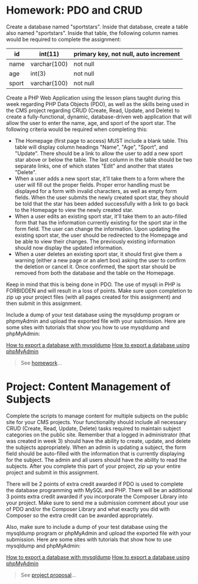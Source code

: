 # Homework: PDO and CRUD

Create a database named "sportstars". Inside that database, create a table also named "sportstars". Inside that table, the following column names would be required to complete the assignment:

| id | int(11) | primary key, not null, auto increment |
| --- | --- | --- |
| name | varchar(100) | not null |
| age | int(3) | not null |
| sport | varchar(100) | not null |

Create a PHP Web Application using the lesson plans taught during this week regarding PHP Data Objects (PDO), as well as the skills being used in the CMS project regarding CRUD (Create, Read, Update, and Delete) to create a fully-functional, dynamic, database-driven web application that will allow the user to enter the name, age, and sport of the sport star. The following criteria would be required when completing this:

- The Homepage (first page to access) MUST include a blank table. This table will display column headings "Name", "Age", "Sport", and "Update".  There should be a link to allow the user to add a new sport star above or below the table.  The last column in the table should be two separate links, one of which states "Edit" and another that states "Delete".
- When a user adds a new sport star, it'll take them to a form where the user will fill out the proper fields. Proper error handling must be displayed for a form with invalid characters, as well as empty form fields.  When the user submits the newly created sport star, they should be told that the star has been added successfully with a link to go back to the Homepage to view the newly created star.
- When a user edits an existing sport star, it'll take them to an auto-filled form that has the information currently existing for the sport star in the form field.  The user can change the information. Upon updating the existing sport star, the user should be redirected to the Homepage and be able to view their changes.  The previously existing information should now display the updated information.
- When a user deletes an existing sport star, it should first give them a warning (either a new page or an alert box) asking the user to confirm the deletion or cancel it.  Once confirmed, the sport star should be removed from both the database and the table on the Homepage.

Keep in mind that this is being done in PDO.  The use of mysqli in PHP is FORBIDDEN and will result in a loss of points.  Make sure upon completion to zip up your project files (with all pages created for this assignment) and then submit in this assignment.

Include a dump of your test database using the mysqldump program or phpmyAdmin and upload the exported file with your submission. Here are some sites with tutorials that show you how to use mysqldump and phpMyAdmin:

[How to export a database with mysqldump](http://dev.mysql.com/doc/refman/5.1/en/mysqldump.html)
[How to export a database using phpMyAdmin](http://fragments.turtlemeat.com/mysql-database-backup-restore-phpmyadmin.php)

> See [homework](https://git.vdm.dev/champlain/WEBD-325-45/src/branch/master/week-04/homework)...

# Project: Content Management of Subjects

Complete the scripts to manage content for multiple subjects on the public site for your CMS projects.  Your functionality should include all necessary CRUD (Create, Read, Update, Delete) tasks required to maintain subject categories on the public site.  Remember that a logged in administrator (that was created in week 3) should have the ability to create, update, and delete the subjects appropriately.  When an admin is updating a subject, the form field should be auto-filled with the information that is currently displaying for the subject.  The admin and all users should have the ability to read the subjects.  After you complete this part of your project, zip up your entire project and submit in this assignment.

There will be 2 points of extra credit awarded if PDO is used to complete the database programming with MySQL and PHP.  There will be an additional 3 points extra credit awarded if you incorporate the Composer Library into your project.  Make sure to send me a submission comment about your use of PDO and/or the Composer Library and what exactly you did with Composer so the extra credit can be awarded appropriately.

Also, make sure to include a dump of your test database using the mysqldump program or phpMyAdmin and upload the exported file with your submission.  Here are some sites with tutorials that show how to use mysqldump and phpMyAdmin:

[How to export a database with mysqldump](http://dev.mysql.com/doc/refman/5.1/en/mysqldump.html)
[How to export a database using phpMyAdmin](http://fragments.turtlemeat.com/mysql-database-backup-restore-phpmyadmin.php)

> See [project proposal](https://git.vdm.dev/champlain/WEBD-325-45/src/branch/master/week-04/project)...

